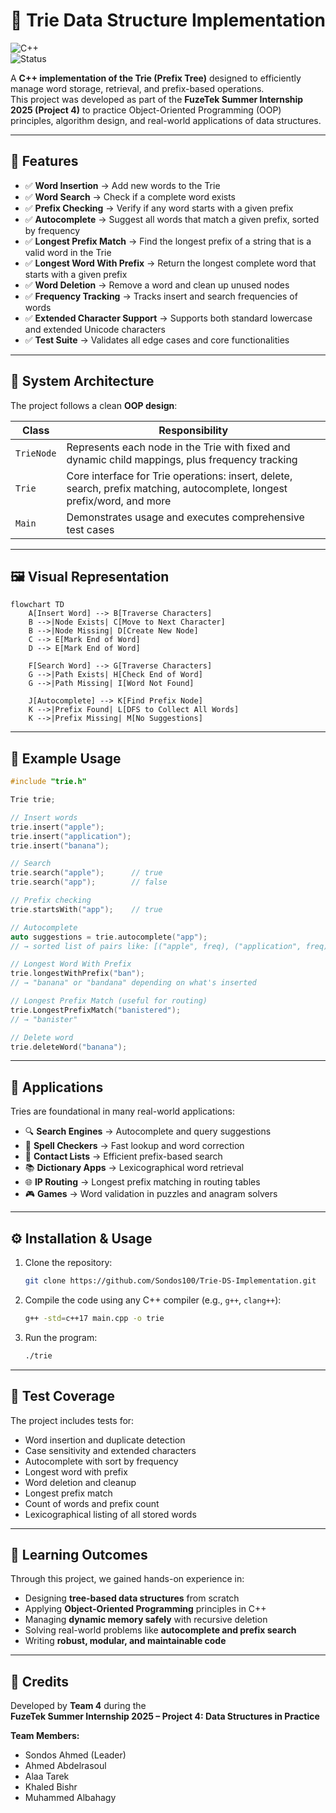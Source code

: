 # 🌳 Trie Data Structure Implementation

![C++](https://img.shields.io/badge/Language-C++-blue.svg)  
![Status](https://img.shields.io/badge/Status-Completed-brightgreen.svg)

A **C++ implementation of the Trie (Prefix Tree)** designed to efficiently manage word storage, retrieval, and prefix-based operations.  
This project was developed as part of the **FuzeTek Summer Internship 2025 (Project 4)** to practice Object-Oriented Programming (OOP) principles, algorithm design, and real-world applications of data structures.

---

## 🚀 Features

- ✅ **Word Insertion** → Add new words to the Trie  
- ✅ **Word Search** → Check if a complete word exists  
- ✅ **Prefix Checking** → Verify if any word starts with a given prefix  
- ✅ **Autocomplete** → Suggest all words that match a given prefix, sorted by frequency  
- ✅ **Longest Prefix Match** → Find the longest prefix of a string that is a valid word in the Trie  
- ✅ **Longest Word With Prefix** → Return the longest complete word that starts with a given prefix  
- ✅ **Word Deletion** → Remove a word and clean up unused nodes  
- ✅ **Frequency Tracking** → Tracks insert and search frequencies of words  
- ✅ **Extended Character Support** → Supports both standard lowercase and extended Unicode characters  
- ✅ **Test Suite** → Validates all edge cases and core functionalities  

---

## 📂 System Architecture

The project follows a clean **OOP design**:

| Class      | Responsibility |
|------------|----------------|
| `TrieNode` | Represents each node in the Trie with fixed and dynamic child mappings, plus frequency tracking |
| `Trie`     | Core interface for Trie operations: insert, delete, search, prefix matching, autocomplete, longest prefix/word, and more |
| `Main`     | Demonstrates usage and executes comprehensive test cases |

---

## 🖼️ Visual Representation

```mermaid
flowchart TD
    A[Insert Word] --> B[Traverse Characters]
    B -->|Node Exists| C[Move to Next Character]
    B -->|Node Missing| D[Create New Node]
    C --> E[Mark End of Word]
    D --> E[Mark End of Word]

    F[Search Word] --> G[Traverse Characters]
    G -->|Path Exists| H[Check End of Word]
    G -->|Path Missing| I[Word Not Found]

    J[Autocomplete] --> K[Find Prefix Node]
    K -->|Prefix Found| L[DFS to Collect All Words]
    K -->|Prefix Missing| M[No Suggestions]
```

---

## 📖 Example Usage

```cpp
#include "trie.h"

Trie trie;

// Insert words
trie.insert("apple");
trie.insert("application");
trie.insert("banana");

// Search
trie.search("apple");      // true
trie.search("app");        // false

// Prefix checking
trie.startsWith("app");    // true

// Autocomplete
auto suggestions = trie.autocomplete("app");
// → sorted list of pairs like: [("apple", freq), ("application", freq)]

// Longest Word With Prefix
trie.longestWithPrefix("ban");
// → "banana" or "bandana" depending on what's inserted

// Longest Prefix Match (useful for routing)
trie.LongestPrefixMatch("banistered");
// → "banister"

// Delete word
trie.deleteWord("banana");
```

---

## 📑 Applications

Tries are foundational in many real-world applications:

- 🔍 **Search Engines** → Autocomplete and query suggestions  
- 📖 **Spell Checkers** → Fast lookup and word correction  
- 📱 **Contact Lists** → Efficient prefix-based search  
- 📚 **Dictionary Apps** → Lexicographical word retrieval  
- 🌐 **IP Routing** → Longest prefix matching in routing tables  
- 🎮 **Games** → Word validation in puzzles and anagram solvers  

---

## ⚙️ Installation & Usage

1. Clone the repository:
   ```bash
   git clone https://github.com/Sondos100/Trie-DS-Implementation.git
   ```
2. Compile the code using any C++ compiler (e.g., `g++`, `clang++`):
   ```bash
   g++ -std=c++17 main.cpp -o trie
   ```
3. Run the program:
   ```bash
   ./trie
   ```

---

## 🧪 Test Coverage

The project includes tests for:

- Word insertion and duplicate detection  
- Case sensitivity and extended characters  
- Autocomplete with sort by frequency  
- Longest word with prefix  
- Word deletion and cleanup  
- Longest prefix match  
- Count of words and prefix count  
- Lexicographical listing of all stored words  

---

## 🎯 Learning Outcomes

Through this project, we gained hands-on experience in:

- Designing **tree-based data structures** from scratch  
- Applying **Object-Oriented Programming** principles in C++  
- Managing **dynamic memory safely** with recursive deletion  
- Solving real-world problems like **autocomplete and prefix search**  
- Writing **robust, modular, and maintainable code**  

---

## 🤝 Credits

Developed by **Team 4** during the  
**FuzeTek Summer Internship 2025 – Project 4: Data Structures in Practice**

**Team Members:**
- Sondos Ahmed (Leader)  
- Ahmed Abdelrasoul  
- Alaa Tarek  
- Khaled Bishr  
- Muhammed Albahagy
